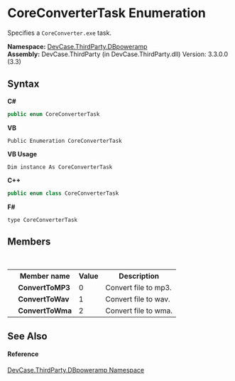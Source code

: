 # CoreConverterTask Enumeration
 

Specifies a `CoreConverter.exe` task.

**Namespace:**&nbsp;<a href="N_DevCase_ThirdParty_DBpoweramp">DevCase.ThirdParty.DBpoweramp</a><br />**Assembly:**&nbsp;DevCase.ThirdParty (in DevCase.ThirdParty.dll) Version: 3.3.0.0 (3.3)

## Syntax

**C#**<br />
``` C#
public enum CoreConverterTask
```

**VB**<br />
``` VB
Public Enumeration CoreConverterTask
```

**VB Usage**<br />
``` VB Usage
Dim instance As CoreConverterTask
```

**C++**<br />
``` C++
public enum class CoreConverterTask
```

**F#**<br />
``` F#
type CoreConverterTask
```


## Members
&nbsp;<table><tr><th></th><th>Member name</th><th>Value</th><th>Description</th></tr><tr><td /><td target="F:DevCase.ThirdParty.DBpoweramp.CoreConverterTask.ConvertToMP3">**ConvertToMP3**</td><td>0</td><td>Convert file to mp3.</td></tr><tr><td /><td target="F:DevCase.ThirdParty.DBpoweramp.CoreConverterTask.ConvertToWav">**ConvertToWav**</td><td>1</td><td>Convert file to wav.</td></tr><tr><td /><td target="F:DevCase.ThirdParty.DBpoweramp.CoreConverterTask.ConvertToWma">**ConvertToWma**</td><td>2</td><td>Convert file to wma.</td></tr></table>

## See Also


#### Reference
<a href="N_DevCase_ThirdParty_DBpoweramp">DevCase.ThirdParty.DBpoweramp Namespace</a><br />